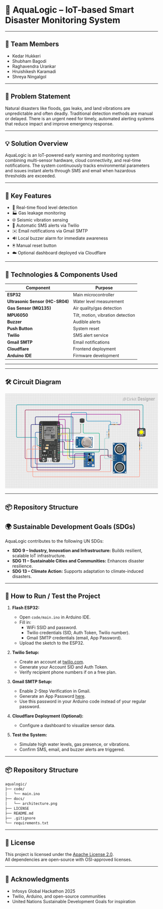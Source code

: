 
# 🌊 AquaLogic – IoT-based Smart Disaster Monitoring System

---

## 👥 Team Members
- Kedar Hukkeri
- Shubham Bagodi
- Raghavendra Urankar
- Hruishikesh Karamadi
- Shreya Ningalgol

---

## 🚨 Problem Statement
Natural disasters like floods, gas leaks, and land vibrations are unpredictable and often deadly. Traditional detection methods are manual or delayed. There is an urgent need for timely, automated alerting systems that reduce impact and improve emergency response.

---

## 💡 Solution Overview
AquaLogic is an IoT-powered early warning and monitoring system combining multi-sensor hardware, cloud connectivity, and real-time notifications. The system continuously tracks environmental parameters and issues instant alerts through SMS and email when hazardous thresholds are exceeded.

---

## 🎯 Key Features
- 🌊 Real-time flood level detection
- 🏭 Gas leakage monitoring
- 🌐 Seismic vibration sensing
- 📱 Automatic SMS alerts via Twilio
- ✉️ Email notifications via Gmail SMTP
- 🔊 Local buzzer alarm for immediate awareness
- 🖲 Manual reset button
- ☁️ Optional dashboard deployed via Cloudflare

---

## 🔧 Technologies & Components Used

| Component | Purpose |
|---|---|
| **ESP32** | Main microcontroller |
| **Ultrasonic Sensor (HC-SR04)** | Water level measurement |
| **Gas Sensor (MQ135)** | Air quality/gas detection |
| **MPU6050** | Tilt, motion, vibration detection |
| **Buzzer** | Audible alerts |
| **Push Button** | System reset |
| **Twilio** | SMS alert service |
| **Gmail SMTP** | Email notifications |
| **Cloudflare** | Frontend deployment |
| **Arduino IDE** | Firmware development |

---

---

## 🛠️ Circuit Diagram

<p align="center">
  <img src="circuit_image.png" alt="Circuit Diagram" width="600"/>
</p>

---

## 📦 Repository Structure


## 🌍 Sustainable Development Goals (SDGs)

AquaLogic contributes to the following UN SDGs:

- **SDG 9 – Industry, Innovation and Infrastructure:** Builds resilient, scalable IoT infrastructure.
- **SDG 11 – Sustainable Cities and Communities:** Enhances disaster resilience.
- **SDG 13 – Climate Action:** Supports adaptation to climate-induced disasters.

---

## 🚀 How to Run / Test the Project

1. **Flash ESP32:**
   - Open `code/main.ino` in Arduino IDE.
   - Fill in:
     - WiFi SSID and password.
     - Twilio credentials (SID, Auth Token, Twilio number).
     - Gmail SMTP credentials (email, App Password).
   - Upload the sketch to the ESP32.

2. **Twilio Setup:**
   - Create an account at [twilio.com](https://www.twilio.com).
   - Generate your Account SID and Auth Token.
   - Verify recipient phone numbers if on a free plan.

3. **Gmail SMTP Setup:**
   - Enable 2-Step Verification in Gmail.
   - Generate an App Password [here](https://myaccount.google.com/apppasswords).
   - Use this password in your Arduino code instead of your regular password.

4. **Cloudflare Deployment (Optional):**
   - Configure a dashboard to visualize sensor data.

5. **Test the System:**
   - Simulate high water levels, gas presence, or vibrations.
   - Confirm SMS, email, and buzzer alerts are triggered.

---

## 📦 Repository Structure

```
aqualogic/
├── code/
│   └── main.ino
├── docs/
│   └── architecture.png
├── LICENSE
├── README.md
├── .gitignore
└── requirements.txt
```

---

## 📃 License

This project is licensed under the [Apache License 2.0](LICENSE).  
All dependencies are open-source with OSI-approved licenses.

---

## 🏁 Acknowledgments

- Infosys Global Hackathon 2025
- Twilio, Arduino, and open-source communities
- United Nations Sustainable Development Goals for inspiration
